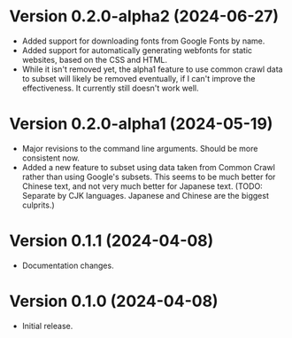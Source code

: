 # Version 0.2.0-alpha2 (2024-06-27)

* Added support for downloading fonts from Google Fonts by name.
* Added support for automatically generating webfonts for static websites, based on the CSS and HTML.
* While it isn't removed yet, the alpha1 feature to use common crawl data to subset will likely be removed eventually, if I can't improve the effectiveness. It currently still doesn't work well.

# Version 0.2.0-alpha1 (2024-05-19)

* Major revisions to the command line arguments. Should be more consistent now.
* Added a new feature to subset using data taken from Common Crawl rather than using Google's subsets. This seems to be much better for Chinese text, and not very much better for Japanese text. (TODO: Separate by CJK languages. Japanese and Chinese are the biggest culprits.)

# Version 0.1.1 (2024-04-08)

* Documentation changes.

# Version 0.1.0 (2024-04-08)

* Initial release.
